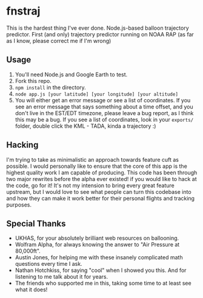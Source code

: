 # fnstraj
This is the hardest thing I've ever done.  Node.js-based balloon trajectory predictor. First (and only) trajectory predictor running on NOAA RAP (as far as I know, please correct me if I'm wrong)


## Usage
1. You'll need Node.js and Google Earth to test.
2. Fork this repo.
3. `npm install` in the directory.
4. `node app.js [your latitude] [your longitude] [your altitude]`
5. You will either get an error message or see a list of coordinates. If you see an error message that says something about a time offset, and you don't live in the EST/EDT timezone, please leave a bug report, as I think this may be a bug. If you see a list of coordinates, look in your `exports/` folder, double click the KML - TADA, kinda a trajectory :)


## Hacking
I'm trying to take as minimalistic an approach towards feature cuft as possible. I would personally like to ensure that the core of this app is the highest quality work I am capable of producing. This code has been through two major rewrites before the alpha ever existed! if you would like to hack at the code, go for it! It's not my intension to bring every great feature upstream, but I would love to see what people can turn this codebase into and how they can make it work better for their personal flights and tracking purposes.


## Special Thanks
* UKHAS, for your absolutely brilliant web resources on ballooning.
* Wolfram Alpha, for always knowing the answer to "Air Pressure at 80,000ft".
* Austin Jones, for helping me with these insanely complicated math questions every time I ask.
* Nathan Hotchkiss, for saying "cool" when I showed you this. And for listening to me talk about it for years.
* The friends who supported me in this, taking some time to at least see what it does!